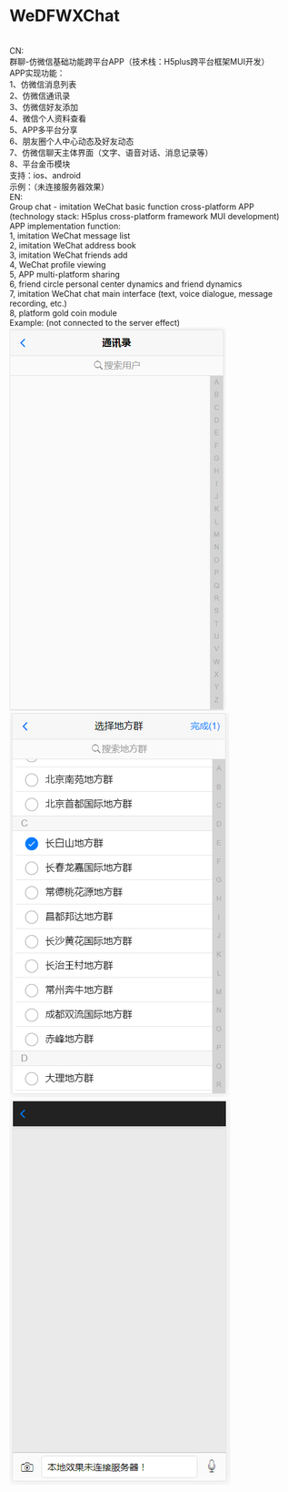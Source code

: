 # WeDFWXChat
<br/>CN:
<br/>群聊-仿微信基础功能跨平台APP（技术栈：H5plus跨平台框架MUI开发）
<br/>APP实现功能：
<br/>1、仿微信消息列表
<br/>2、仿微信通讯录
<br/>3、仿微信好友添加
<br/>4、微信个人资料查看
<br/>5、APP多平台分享
<br/>6、朋友圈个人中心动态及好友动态
<br/>7、仿微信聊天主体界面（文字、语音对话、消息记录等）
<br/>8、平台金币模块
<br/>支持：ios、android
<br/>示例：（未连接服务器效果）
<br/>EN:
<br/>Group chat - imitation WeChat basic function cross-platform APP (technology stack: H5plus cross-platform framework MUI development)
<br/>APP implementation function:
<br/>1, imitation WeChat message list
<br/>2, imitation WeChat address book
<br/>3, imitation WeChat friends add
<br/>4, WeChat profile viewing
<br/>5, APP multi-platform sharing
<br/>6, friend circle personal center dynamics and friend dynamics
<br/>7, imitation WeChat chat main interface (text, voice dialogue, message recording, etc.)
<br/>8, platform gold coin module
<br/>Example: (not connected to the server effect)
<br/> ![Image text](https://github.com/honkerlmf/WeDFWXChat/blob/master/demo-image/d1.png?raw=true)
<br/> ![Image text](https://github.com/honkerlmf/WeDFWXChat/blob/master/demo-image/d2.png?raw=true)
<br/> ![Image text](https://github.com/honkerlmf/WeDFWXChat/blob/master/demo-image/d3.png?raw=true)




